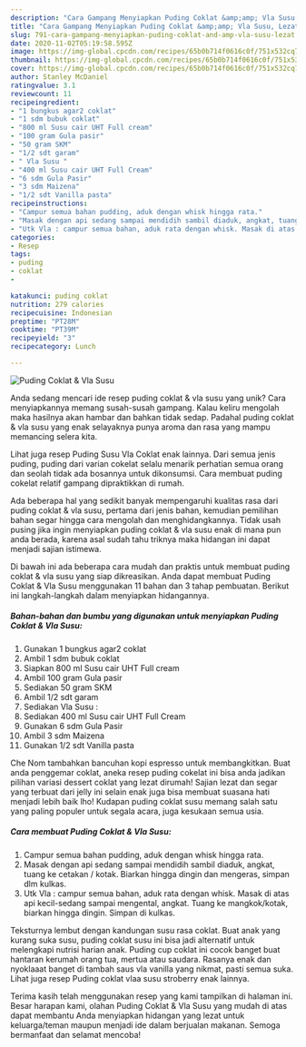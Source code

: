```yaml
---
description: "Cara Gampang Menyiapkan Puding Coklat &amp;amp; Vla Susu, Lezat"
title: "Cara Gampang Menyiapkan Puding Coklat &amp;amp; Vla Susu, Lezat"
slug: 791-cara-gampang-menyiapkan-puding-coklat-and-amp-vla-susu-lezat
date: 2020-11-02T05:19:58.595Z
image: https://img-global.cpcdn.com/recipes/65b0b714f0616c0f/751x532cq70/puding-coklat-vla-susu-foto-resep-utama.jpg
thumbnail: https://img-global.cpcdn.com/recipes/65b0b714f0616c0f/751x532cq70/puding-coklat-vla-susu-foto-resep-utama.jpg
cover: https://img-global.cpcdn.com/recipes/65b0b714f0616c0f/751x532cq70/puding-coklat-vla-susu-foto-resep-utama.jpg
author: Stanley McDaniel
ratingvalue: 3.1
reviewcount: 11
recipeingredient:
- "1 bungkus agar2 coklat"
- "1 sdm bubuk coklat"
- "800 ml Susu cair UHT Full cream"
- "100 gram Gula pasir"
- "50 gram SKM"
- "1/2 sdt garam"
- " Vla Susu "
- "400 ml Susu cair UHT Full Cream"
- "6 sdm Gula Pasir"
- "3 sdm Maizena"
- "1/2 sdt Vanilla pasta"
recipeinstructions:
- "Campur semua bahan pudding, aduk dengan whisk hingga rata."
- "Masak dengan api sedang sampai mendidih sambil diaduk, angkat, tuang ke cetakan / kotak. Biarkan hingga dingin dan mengeras, simpan dlm kulkas."
- "Utk Vla : campur semua bahan, aduk rata dengan whisk. Masak di atas api kecil-sedang sampai mengental, angkat. Tuang ke mangkok/kotak, biarkan hingga dingin. Simpan di kulkas."
categories:
- Resep
tags:
- puding
- coklat
- 

katakunci: puding coklat  
nutrition: 279 calories
recipecuisine: Indonesian
preptime: "PT28M"
cooktime: "PT39M"
recipeyield: "3"
recipecategory: Lunch

---
```



![Puding Coklat &amp; Vla Susu](https://img-global.cpcdn.com/recipes/65b0b714f0616c0f/751x532cq70/puding-coklat-vla-susu-foto-resep-utama.jpg)

Anda sedang mencari ide resep puding coklat &amp; vla susu yang unik? Cara menyiapkannya memang susah-susah gampang. Kalau keliru mengolah maka hasilnya akan hambar dan bahkan tidak sedap. Padahal puding coklat &amp; vla susu yang enak selayaknya punya aroma dan rasa yang mampu memancing selera kita.

Lihat juga resep Puding Susu Vla Coklat enak lainnya. Dari semua jenis puding, puding dari varian cokelat selalu menarik perhatian semua orang dan seolah tidak ada bosannya untuk dikonsumsi. Cara membuat puding cokelat relatif gampang dipraktikkan di rumah.

Ada beberapa hal yang sedikit banyak mempengaruhi kualitas rasa dari puding coklat &amp; vla susu, pertama dari jenis bahan, kemudian pemilihan bahan segar hingga cara mengolah dan menghidangkannya. Tidak usah pusing jika ingin menyiapkan puding coklat &amp; vla susu enak di mana pun anda berada, karena asal sudah tahu triknya maka hidangan ini dapat menjadi sajian istimewa.


Di bawah ini ada beberapa cara mudah dan praktis untuk membuat puding coklat &amp; vla susu yang siap dikreasikan. Anda dapat membuat Puding Coklat &amp; Vla Susu menggunakan 11 bahan dan 3 tahap pembuatan. Berikut ini langkah-langkah dalam menyiapkan hidangannya.

<!--inarticleads1-->

##### Bahan-bahan dan bumbu yang digunakan untuk menyiapkan Puding Coklat &amp; Vla Susu:

1. Gunakan 1 bungkus agar2 coklat
1. Ambil 1 sdm bubuk coklat
1. Siapkan 800 ml Susu cair UHT Full cream
1. Ambil 100 gram Gula pasir
1. Sediakan 50 gram SKM
1. Ambil 1/2 sdt garam
1. Sediakan  Vla Susu :
1. Sediakan 400 ml Susu cair UHT Full Cream
1. Gunakan 6 sdm Gula Pasir
1. Ambil 3 sdm Maizena
1. Gunakan 1/2 sdt Vanilla pasta


Che Nom tambahkan bancuhan kopi espresso untuk membangkitkan. Buat anda penggemar coklat, aneka resep puding cokelat ini bisa anda jadikan pilihan variasi dessert coklat yang lezat dirumah! Sajian lezat dan segar yang terbuat dari jelly ini selain enak juga bisa membuat suasana hati menjadi lebih baik lho! Kudapan puding coklat susu memang salah satu yang paling populer untuk segala acara, juga kesukaan semua usia. 

<!--inarticleads2-->

##### Cara membuat Puding Coklat &amp; Vla Susu:

1. Campur semua bahan pudding, aduk dengan whisk hingga rata.
1. Masak dengan api sedang sampai mendidih sambil diaduk, angkat, tuang ke cetakan / kotak. Biarkan hingga dingin dan mengeras, simpan dlm kulkas.
1. Utk Vla : campur semua bahan, aduk rata dengan whisk. Masak di atas api kecil-sedang sampai mengental, angkat. Tuang ke mangkok/kotak, biarkan hingga dingin. Simpan di kulkas.


Teksturnya lembut dengan kandungan susu rasa coklat. Buat anak yang kurang suka susu, puding coklat susu ini bisa jadi alternatif untuk melengkapi nutrisi harian anak. Puding cup coklat ini cocok banget buat hantaran kerumah orang tua, mertua atau saudara. Rasanya enak dan nyoklaaat banget di tambah saus vla vanilla yang nikmat, pasti semua suka. Lihat juga resep Puding coklat vlaa susu stroberry enak lainnya. 

Terima kasih telah menggunakan resep yang kami tampilkan di halaman ini. Besar harapan kami, olahan Puding Coklat &amp; Vla Susu yang mudah di atas dapat membantu Anda menyiapkan hidangan yang lezat untuk keluarga/teman maupun menjadi ide dalam berjualan makanan. Semoga bermanfaat dan selamat mencoba!
